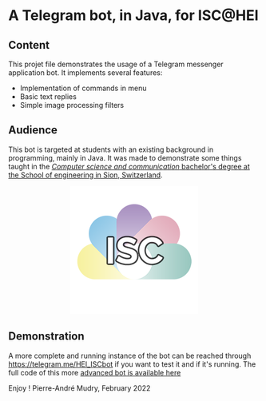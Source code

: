 # A Telegram bot, in Java, for ISC@HEI

## Content
This projet file demonstrates the usage of a Telegram messenger application bot. It implements several features:

- Implementation of commands in menu
- Basic text replies
- Simple image processing filters

## Audience
This bot is targeted at students with an existing background in programming, mainly in Java. It was made to demonstrate some things taught in the [*Computer science and communication* bachelor's degree at the School of engineering in Sion, Switzerland](https://www.hevs.ch/isc).

<p align="center">
  <img src="https://github.com/pmudry/telegrambot_students/blob/master/resources/isc_logo_256.png?raw=true" />
</p>

## Demonstration
A more complete and running instance of the bot can be reached through https://telegram.me/HEI_ISCbot if you want to test it and if it's running. The full code of this more [advanced bot is available here](https://www.github.com/pmudry/telegrambot)

Enjoy !
Pierre-André Mudry, February 2022

